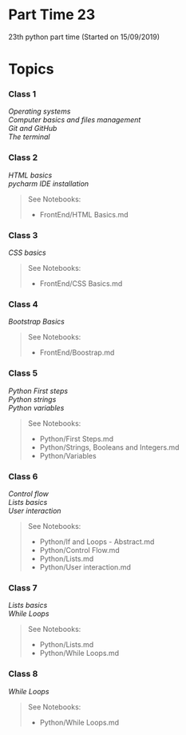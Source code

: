 # Part Time 23

23th python part time (Started on 15/09/2019)

# Topics

### Class 1
*Operating systems*  
*Computer basics and files management*  
*Git and GitHub*  
*The terminal*  

### Class 2
*HTML basics*  
*pycharm IDE installation*  
> See Notebooks:  
> -  FrontEnd/HTML Basics.md  

### Class 3
*CSS basics*
> See Notebooks:  
> -  FrontEnd/CSS Basics.md

### Class 4
*Bootstrap Basics*
> See Notebooks:
> -  FrontEnd/Boostrap.md

### Class 5
*Python First steps*  
*Python strings*  
*Python variables*  
> See Notebooks:
> -  Python/First Steps.md
> -  Python/Strings, Booleans and Integers.md
> -  Python/Variables

### Class 6
*Control flow*  
*Lists basics*  
*User interaction*
> See Notebooks:
>  - Python/If and Loops - Abstract.md
>  - Python/Control Flow.md
>  - Python/Lists.md
>  - Python/User interaction.md

### Class 7
*Lists basics*  
*While Loops*
> See Notebooks:
>  - Python/Lists.md
>  - Python/While Loops.md

### Class 8
*While Loops*
> See Notebooks:
>  - Python/While Loops.md
